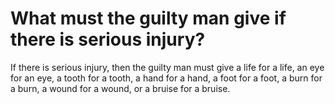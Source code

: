 # What must the guilty man give if there is serious injury?

If there is serious injury, then the guilty man must give a life for a life, an eye for an eye, a tooth for a tooth, a hand for a hand, a foot for a foot, a burn for a burn, a wound for a wound, or a bruise for a bruise.

